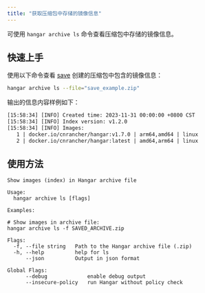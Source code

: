 ```yaml
---
title: "获取压缩包中存储的镜像信息"
---
```


可使用 `hangar archive ls` 命令查看压缩包中存储的镜像信息。

## 快速上手

使用以下命令查看 [save](../save/save#快速上手) 创建的压缩包中包含的镜像信息：

```bash
hangar archive ls --file="save_example.zip"
```

输出的信息内容样例如下：

```txt title="hangar archive ls -f save_example.zip"
[15:58:34] [INFO] Created time: 2023-11-31 00:00:00 +0800 CST
[15:58:34] [INFO] Index version: v1.2.0
[15:58:34] [INFO] Images:
   1 | docker.io/cnrancher/hangar:v1.7.0 | arm64,amd64 | linux
   2 | docker.io/cnrancher/hangar:latest | amd64,arm64 | linux
```

## 使用方法

```text title="hangar archive --help"
Show images (index) in Hangar archive file

Usage:
  hangar archive ls [flags]

Examples:

# Show images in archive file:
hangar archive ls -f SAVED_ARCHIVE.zip

Flags:
  -f, --file string   Path to the Hangar archive file (.zip)
  -h, --help          help for ls
      --json          Output in json format

Global Flags:
      --debug             enable debug output
      --insecure-policy   run Hangar without policy check
```
